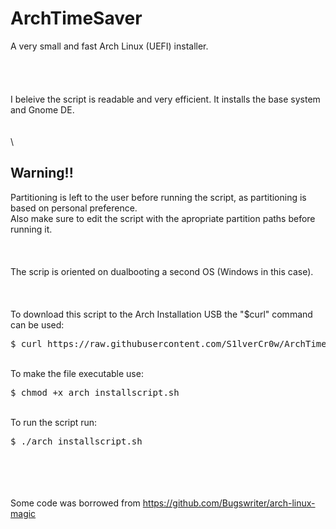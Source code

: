 # ArchTimeSaver
A very small and fast Arch Linux (UEFI) installer.
\
\
\
\
\
I beleive the script is readable and very efficient. 
It installs the base system and Gnome DE.
\
\
\
\
## Warning!!
Partitioning is left to the user before running the script,
as partitioning is based on personal preference.
\
Also make sure to edit the script with the apropriate partition paths before running it. 
\
\
\
\
The scrip is oriented on dualbooting a second OS (Windows in this case).
\
\
\
\
To download this script to the Arch Installation USB the "$curl" command can be used:
<pre>$ curl https://raw.githubusercontent.com/S1lverCr0w/ArchTimeSaver/main/arch_install.sh > arch_installscript.sh</pre> 
\
To make the file executable use:
<pre>$ chmod +x arch_installscript.sh</pre>
\
To run the script run:
<pre>$ ./arch_installscript.sh</pre>
\
\
\
\
Some code was borrowed from 
https://github.com/Bugswriter/arch-linux-magic
